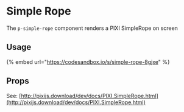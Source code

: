 # Simple Rope

The `p-simple-rope` component renders a PIXI SimpleRope on screen

## Usage

{% embed url="https://codesandbox.io/s/simple-rope-8gjxe" %}

## Props 

See: [http://pixijs.download/dev/docs/PIXI.SimpleRope.html](http://pixijs.download/dev/docs/PIXI.SimpleRope.html)

